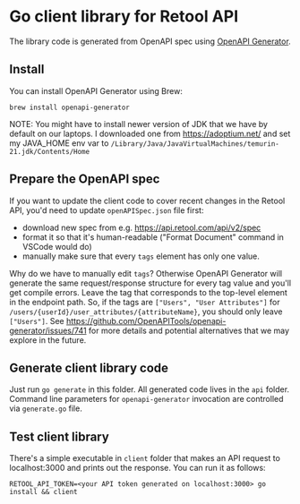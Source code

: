 # Go client library for Retool API
The library code is generated from OpenAPI spec using [OpenAPI Generator](https://openapi-generator.tech/).

## Install
You can install OpenAPI Generator using Brew:
```
brew install openapi-generator
```

NOTE: You might have to install newer version of JDK that we have by default on our laptops. I downloaded one from https://adoptium.net/ and set my JAVA_HOME env var to `/Library/Java/JavaVirtualMachines/temurin-21.jdk/Contents/Home`

## Prepare the OpenAPI spec
If you want to update the client code to cover recent changes in the Retool API, you'd need to update `openAPISpec.json` file first:
- download new spec from e.g. https://api.retool.com/api/v2/spec
- format it so that it's human-readable ("Format Document" command in VSCode would do)
- manually make sure that every `tags` element has only one value. 
  
Why do we have to manually edit `tags`? Otherwise OpenAPI Generator will generate the same request/response structure for every tag value and you'll get compile errors. 
Leave the tag that corresponds to the top-level element in the endpoint path. So, if the tags are `["Users", "User Attributes"]` for `/users/{userId}/user_attributes/{attributeName}`, you should only leave `["Users"]`.
See https://github.com/OpenAPITools/openapi-generator/issues/741 for more details and potential alternatives that we may explore in the future.

## Generate client library code
Just run `go generate` in this folder. All generated code lives in the `api` folder.
Command line parameters for `openapi-generator` invocation are controlled via `generate.go` file.

## Test client library
There's a simple executable in `client` folder that makes an API request to localhost:3000 and prints out the response.
You can run it as follows:
```
RETOOL_API_TOKEN=<your API token generated on localhost:3000> go install && client
```
